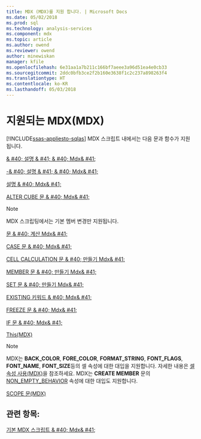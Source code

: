 ```yaml
---
title: MDX (MDX)를 지원 합니다. | Microsoft Docs
ms.date: 05/02/2018
ms.prod: sql
ms.technology: analysis-services
ms.component: mdx
ms.topic: article
ms.author: owend
ms.reviewer: owend
author: minewiskan
manager: kfile
ms.openlocfilehash: 6e31aa1a7b211c166bf7aeee3a96d51ea4e0cb33
ms.sourcegitcommit: 2ddc0bfb3ce2f2b160e3638f1c2c237a898263f4
ms.translationtype: HT
ms.contentlocale: ko-KR
ms.lasthandoff: 05/03/2018
---
```

# <a name="supported-mdx-mdx"></a>지원되는 MDX(MDX)
[!INCLUDE[ssas-appliesto-sqlas](../../../includes/ssas-appliesto-sqlas.md)]
  MDX 스크립트 내에서는 다음 문과 함수가 지원됩니다.  
  
 [& #40; 설명 & #41; & #40; Mdx& #41;](../../../mdx/comment-mdx-double-slash.md)  
  
 [-& #40; 설명 & #41; & #40; Mdx& #41;](../../../mdx/comment-mdx-operator-reference.md)  
  
 [설명 & #40; Mdx& #41;](../../../mdx/comment-mdx.md)  
  
 [ALTER CUBE 문 & #40; Mdx& #41;](../../../mdx/mdx-data-definition-alter-cube.md)  
  
> [!NOTE]  
>  MDX 스크립팅에서는 기본 멤버 변경만 지원됩니다.  
  
 [문 & #40; 계산 Mdx& #41;](../../../mdx/mdx-scripting-calculate.md)  
  
 [CASE 문 & #40; Mdx& #41;](../../../mdx/case-statement-mdx.md)  
  
 [CELL CALCULATION 문 & #40; 만들기 Mdx& #41;](../../../mdx/mdx-data-definition-create-cell-calculation.md)  
  
 [MEMBER 문 & #40; 만들기 Mdx& #41;](../../../mdx/mdx-data-definition-create-member.md)  
  
 [SET 문 & #40; 만들기 Mdx& #41;](../../../mdx/mdx-data-definition-create-set.md)  
  
 [EXISTING 키워드 & #40; Mdx& #41;](../../../analysis-services/multidimensional-models/mdx/mdx-query-existing-keyword.md)  
  
 [FREEZE 문 & #40; Mdx& #41;](../../../mdx/mdx-scripting-freeze.md)  
  
 [IF 문 & #40; Mdx& #41;](../../../mdx/mdx-scripting-if.md)  
  
 [This&#40;MDX&#41;](../../../mdx/this-mdx.md)  
  
> [!NOTE]  
>  MDX는 **BACK_COLOR**, **FORE_COLOR**, **FORMAT_STRING**, **FONT_FLAGS**, **FONT_NAME**, **FONT_SIZE**등의 셀 속성에 대한 대입을 지원합니다. 자세한 내용은 [셀 속성 사용&#40;MDX&#41;](../../../analysis-services/multidimensional-models/mdx/mdx-cell-properties-using-cell-properties.md)을 참조하세요. MDX는 **CREATE MEMBER** 문의 [NON_EMPTY_BEHAVIOR](../../../mdx/mdx-data-definition-create-member.md) 속성에 대한 대입도 지원합니다.  
  
 [SCOPE 문&#40;MDX&#41;](../../../mdx/mdx-scripting-scope.md)  
  
## <a name="see-also"></a>관련 항목:  
 [기본 MDX 스크립트 & #40; Mdx& #41;](../../../analysis-services/multidimensional-models/mdx/the-basic-mdx-script-mdx.md)  
  
  
